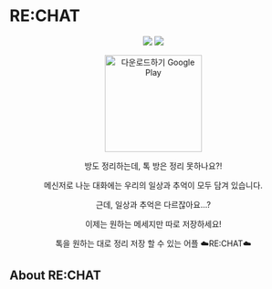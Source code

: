 # RE:CHAT
<div align="center"><img src="https://img.shields.io/badge/Kotlin-7F52FF?style=flat-appveyor&logo=Kotlin&logoColor=white"/> <img src="https://img.shields.io/badge/Java-007396?style=flat-appveyor&logo=Java&logoColor=white"/> 

  <a href='https://play.google.com/store/apps/details?id=com.chat_soon_e.re_chat&pcampaignid=pcampaignidMKT-Other-global-all-co-prtnr-py-PartBadge-Mar2515-1' ><img alt='다운로드하기 Google Play' Width="170" src='https://play.google.com/intl/ko/badges/static/images/badges/ko_badge_web_generic.png'/></a>

  방도 정리하는데, 톡 방은 정리 못하나요?!

메신저로 나눈 대화에는 우리의 일상과 추억이 모두 담겨 있습니다.

근데, 일상과 추억은 다르잖아요...?

이제는 원하는 메세지만 따로 저장하세요!

톡을 원하는 대로 정리 저장 할 수 있는 어플
☁️RE:CHAT☁️
</div>

## About RE:CHAT


